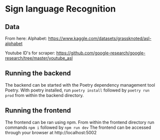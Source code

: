 # Sign language Recognition

## Data

From here:
Alphabet: https://www.kaggle.com/datasets/grassknoted/asl-alphabet

Youtube ID's for scraper: https://github.com/google-research/google-research/tree/master/youtube_asl

## Running the backend

The backend can be started with the Poetry dependency management tool Poetry. With poetry installed, run `poetry install` followed by `poetry run prod` from within the backend directory.


## Running the frontend

The frontend can be ran using npm. From within the frontend directory run commands `npm i` followed by `npm run dev`
The frontend can be accessed through your browser at http://localhost:5002
